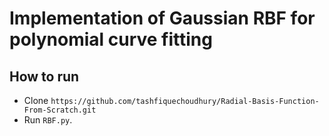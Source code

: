 # Implementation of Gaussian RBF for polynomial curve fitting 

## How to run
- Clone `https://github.com/tashfiquechoudhury/Radial-Basis-Function-From-Scratch.git`
- Run `RBF.py`.